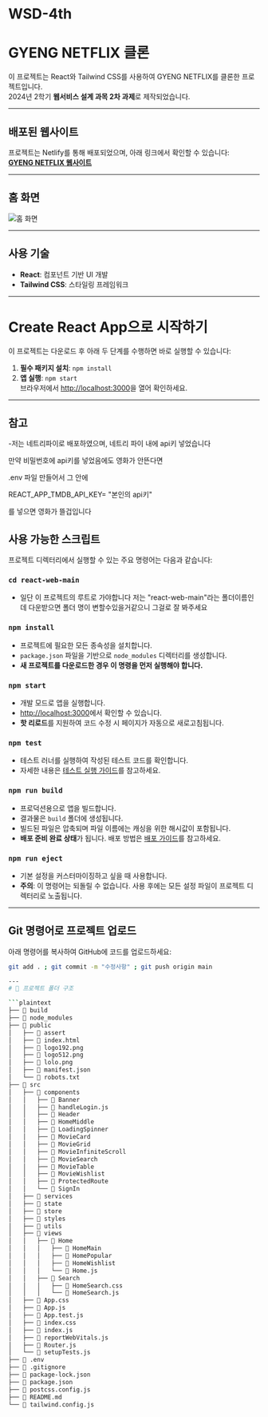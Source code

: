 # WSD-4th
# GYENG NETFLIX 클론

이 프로젝트는 React와 Tailwind CSS를 사용하여 GYENG NETFLIX를 클론한 프로젝트입니다.  
2024년 2학기 **웹서비스 설계 과목 2차 과제**로 제작되었습니다.

---

## 배포된 웹사이트

프로젝트는 Netlify를 통해 배포되었으며, 아래 링크에서 확인할 수 있습니다:  
**[GYENG NETFLIX 웹사이트](https://gyeong123.netlify.app)**

---

## 홈 화면

![홈 화면](./public/assert/ReadmeImg.png)

---

## 사용 기술
- **React**: 컴포넌트 기반 UI 개발
- **Tailwind CSS**: 스타일링 프레임워크

---

# Create React App으로 시작하기

이 프로젝트는 다운로드 후 아래 두 단계를 수행하면 바로 실행할 수 있습니다:
1. **필수 패키지 설치**: `npm install`
2. **앱 실행**: `npm start`  
   브라우저에서 [http://localhost:3000](http://localhost:3000)을 열어 확인하세요.

---
## 참고

-저는 네트리파이로 배포하였으며, 네트리 파이 내에 api키 넣었습니다

만약 비밀번호에 api키를 넣었음에도 영화가 안뜬다면

.env 파일 만들어서 그 안에 

REACT_APP_TMDB_API_KEY=   "본인의 api키"

를 넣으면 영화가 뜰겁입니다

## 사용 가능한 스크립트

프로젝트 디렉터리에서 실행할 수 있는 주요 명령어는 다음과 같습니다:

### `cd react-web-main`
- 일단 이 프로젝트의 루트로 가야합니다 저는 "react-web-main"라는 폴더이름인데 다운받으면 폴더 명이 변할수있을거같으니 그걸로 잘 봐주세요

### `npm install`
- 프로젝트에 필요한 모든 종속성을 설치합니다.
- `package.json` 파일을 기반으로 `node_modules` 디렉터리를 생성합니다.
- **새 프로젝트를 다운로드한 경우 이 명령을 먼저 실행해야 합니다.**

### `npm start`
- 개발 모드로 앱을 실행합니다.
- [http://localhost:3000](http://localhost:3000)에서 확인할 수 있습니다.
- **핫 리로드**를 지원하여 코드 수정 시 페이지가 자동으로 새로고침됩니다.

### `npm test`
- 테스트 러너를 실행하여 작성된 테스트 코드를 확인합니다.
- 자세한 내용은 [테스트 실행 가이드](https://facebook.github.io/create-react-app/docs/running-tests)를 참고하세요.

### `npm run build`
- 프로덕션용으로 앱을 빌드합니다.
- 결과물은 `build` 폴더에 생성됩니다.
- 빌드된 파일은 압축되며 파일 이름에는 캐싱을 위한 해시값이 포함됩니다.
- **배포 준비 완료 상태**가 됩니다. 배포 방법은 [배포 가이드](https://facebook.github.io/create-react-app/docs/deployment)를 참고하세요.

### `npm run eject`
- 기본 설정을 커스터마이징하고 싶을 때 사용합니다.
- **주의**: 이 명령어는 되돌릴 수 없습니다. 사용 후에는 모든 설정 파일이 프로젝트 디렉터리로 노출됩니다.

---

## Git 명령어로 프로젝트 업로드

아래 명령어를 복사하여 GitHub에 코드를 업로드하세요:
```bash
git add . ; git commit -m "수정사항" ; git push origin main

---
# 📂 프로젝트 폴더 구조

```plaintext
├── 📂 build
├── 📂 node_modules
├── 📂 public
│   ├── 📂 assert
│   ├── 📄 index.html
│   ├── 📄 logo192.png
│   ├── 📄 logo512.png
│   ├── 📄 lolo.png
│   ├── 📄 manifest.json
│   └── 📄 robots.txt
├── 📂 src
│   ├── 📂 components
│   │   ├── 📂 Banner
│   │   ├── 📄 handleLogin.js
│   │   ├── 📂 Header
│   │   ├── 📂 HomeMiddle
│   │   ├── 📂 LoadingSpinner
│   │   ├── 📂 MovieCard
│   │   ├── 📂 MovieGrid
│   │   ├── 📂 MovieInfiniteScroll
│   │   ├── 📂 MovieSearch
│   │   ├── 📂 MovieTable
│   │   ├── 📂 MovieWishlist
│   │   ├── 📂 ProtectedRoute
│   │   └── 📂 SignIn
│   ├── 📂 services
│   ├── 📂 state
│   ├── 📂 store
│   ├── 📂 styles
│   ├── 📂 utils
│   ├── 📂 views
│   │   ├── 📂 Home
│   │   │   ├── 📂 HomeMain
│   │   │   ├── 📂 HomePopular
│   │   │   ├── 📂 HomeWishlist
│   │   │   └── 📄 Home.js
│   │   ├── 📂 Search
│   │   │   ├── 📄 HomeSearch.css
│   │   │   └── 📄 HomeSearch.js
│   ├── 📄 App.css
│   ├── 📄 App.js
│   ├── 📄 App.test.js
│   ├── 📄 index.css
│   ├── 📄 index.js
│   ├── 📄 reportWebVitals.js
│   ├── 📄 Router.js
│   └── 📄 setupTests.js
├── 📄 .env
├── 📄 .gitignore
├── 📄 package-lock.json
├── 📄 package.json
├── 📄 postcss.config.js
├── 📄 README.md
└── 📄 tailwind.config.js
